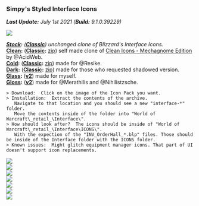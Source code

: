 ### Simpy's Styled Interface Icons

_**Last Update:** July 1st 2021_  _(**Build:** 9.1.0.39229)_

[![](https://img.shields.io/badge/Donate-Paypal-blue)](https://www.paypal.me/koditaylor)

_**[Stock](https://git.tukui.org/simpy/interface/tree/stock):** (**[Classic](https://git.tukui.org/simpy/interface/tree/stock-classic)**) unchanged clone of Blizzard's Interface Icons._  
**[Clean](https://git.tukui.org/simpy/interface/tree/clean):** (**[Classic](https://git.tukui.org/simpy/interface/tree/clean-classic):** [zip](https://git.tukui.org/simpy/interface/-/archive/clean-classic/Interface-clean-classic.zip)) self made clone of [Clean Icons - Mechagnome Edition](https://www.wowinterface.com/downloads/info25064-CleanIcons-MechagnomeEdition.html) by @AcidWeb.  
**[Cold](https://git.tukui.org/simpy/interface/tree/cold):** (**[Classic](https://git.tukui.org/simpy/interface/tree/cold-classic):** [zip](https://git.tukui.org/simpy/interface/-/archive/cold-classic/Interface-cold-classic.zip)) made for @Resike.  
**[Dark](https://git.tukui.org/simpy/interface/tree/dark):** (**[Classic](https://git.tukui.org/simpy/interface/tree/dark-classic):** [zip](https://git.tukui.org/simpy/interface/-/archive/dark-classic/Interface-dark-classic.zip)) made for those who requested shadowed version.  
**[Glass](https://git.tukui.org/simpy/interface/tree/glass):** (**[v2](https://git.tukui.org/simpy/interface/tree/glass-v2)**) made for myself.  
**[Gloss](https://git.tukui.org/simpy/interface/tree/gloss):** (**[v2](https://git.tukui.org/simpy/interface/tree/gloss-v2)**) made for @Merathilis and @Nihilistzsche.  

```
> Download:  Click on the image of the Icon Pack you want.
> Installation:  Extract the contents of the archive.
   Navigate to that location and you should see a new "interface-*" folder.
   Move the contents inside of the folder into "World of Warcraft\_retail_\Interface\".
> How should look after?  The icons should be inside of "World of Warcraft\_retail_\Interface\ICONS\".
   With the expection of the "INV_OrderHall_*.blp" files. Those should be inside of the Interface folder with the ICONS folder.
> Known issues:  Might glitch equipment manager icons. That part of UI doesn't support icon replacements.
```

[![](https://git.tukui.org/simpy/interface/raw/main/previews/clean.jpg)](https://git.tukui.org/simpy/interface/-/archive/clean/interface-clean.zip "Click to Download: Clean")  
[![](https://git.tukui.org/simpy/interface/raw/main/previews/cold.jpg)](https://git.tukui.org/simpy/interface/-/archive/cold/interface-cold.zip "Click to Download: Cold")  
[![](https://git.tukui.org/simpy/interface/raw/main/previews/dark.jpg)](https://git.tukui.org/simpy/interface/-/archive/dark/interface-dark.zip "Click to Download: Dark")  
[![](https://git.tukui.org/simpy/interface/raw/main/previews/glass.jpg)](https://git.tukui.org/simpy/interface/-/archive/glass/interface-glass.zip "Click to Download: Glass Version 1")  
[![](https://git.tukui.org/simpy/interface/raw/main/previews/glass_v2.jpg)](https://git.tukui.org/simpy/interface/-/archive/glass-v2/interface-glass-v2.zip "Click to Download: Glass Version 2")  
[![](https://git.tukui.org/simpy/interface/raw/main/previews/gloss.jpg)](https://git.tukui.org/simpy/interface/-/archive/gloss/interface-gloss.zip "Click to Download: Gloss Version 1")  
[![](https://git.tukui.org/simpy/interface/raw/main/previews/gloss_v2.jpg)](https://git.tukui.org/simpy/interface/-/archive/gloss-v2/interface-gloss-v2.zip "Click to Download: Gloss Version 2")  
